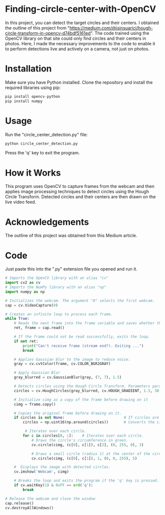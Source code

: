 # Finding-circle-center-with-OpenCV
In this project, you can detect the target circles and their centers.
I obtained the outline of this project from "https://medium.com/@isinsuarici/hough-circle-transform-in-opencv-d74bdf5161ed". 
The code trained using the OpenCV library on that site could only find circles and their centers in photos. 
Here, I made the necessary improvements to the code to enable it to perform detections live and actively on a camera, not just on photos.

# Installation
Make sure you have Python installed. Clone the repository and install the required libraries using pip:
```python
pip install opencv-python
pip install numpy
```
# Usage
Run the "circle_center_detection.py" file:
```python
python circle_center_detection.py

```
Press the 'q' key to exit the program.
# How it Works
This program uses OpenCV to capture frames from the webcam and then applies image processing techniques to detect circles using the Hough Circle Transform. 
Detected circles and their centers are then drawn on the live video feed.
# Acknowledgements
The outline of this project was obtained from this Medium article.

# Code
Just paste this into the ".py" extension file you opened and run it.
```python
# Imports the OpenCV library with an alias "cv"
import cv2 as cv
# Imports the NumPy library with an alias "np"
import numpy as np

# Initializes the webcam. The argument "0" selects the first webcam.
cap = cv.VideoCapture(0)

# Creates an infinite loop to process each frame.
while True:
    # Reads the next frame into the frame variable and saves whether the read operation was successful in the "ret" variable.
    ret, frame = cap.read()

    # If the frame could not be read successfully, exits the loop.
    if not ret:
        print("Can't receive frame (stream end?). Exiting ...")
        break

    # Applies Gaussian blur to the image to reduce noise.
    gray = cv.cvtColor(frame, cv.COLOR_BGR2GRAY)

    # Apply Gaussian Blur
    gray_blurred = cv.GaussianBlur(gray, (7, 7), 1.5)

    # Detects circles using the Hough Circle Transform. Parameters param1 and param2 adjust the detection sensitivity.
    circles = cv.HoughCircles(gray_blurred, cv.HOUGH_GRADIENT, 1.3, 30, param1=150, param2=70, minRadius=0, maxRadius=0)

    # Initialize cimg as a copy of the frame before drawing on it
    cimg = frame.copy()

    # Copies the original frame before drawing on it.
    if circles is not None:                           # If circles are detected
        circles = np.uint16(np.around(circles))       # Converts the circle coordinates to integers.

         # Iterates over each circle.
        for c in circles[0, :]:    # Iterates over each circle.
            # Draws the circle's circumference in green.
            cv.circle(cimg, (c[0], c[1]), c[2], (0, 255, 0), 3)

            # Draws a small circle (radius 1) at the center of the circle in red.
            cv.circle(cimg, (c[0], c[1]), 1, (0, 0, 255), 5)

    #  Displays the image with detected circles.
    cv.imshow('Webcam', cimg)

    # Breaks the loop and exits the program if the 'q' key is pressed.
    if cv.waitKey(1) & 0xFF == ord('q'):
        break

# Release the webcam and close the window
cap.release()
cv.destroyAllWindows()

```


